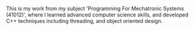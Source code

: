 This is my work from my subject 'Programming For Mechatronic Systems (41012)', where I learned advanced computer science skills, and developed C++ techniques including threading, and object oriented design.
